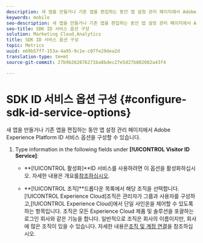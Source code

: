 ```yaml
---
description: 새 앱을 만들거나 기존 앱을 편집하는 동안 앱 설정 관리 페이지에서 Adobe Experience Platform ID 서비스 옵션을 구성할 수 있습니다.
keywords: mobile
seo-description: 새 앱을 만들거나 기존 앱을 편집하는 동안 앱 설정 관리 페이지에서 Adobe Experience Platform ID 서비스 옵션을 구성할 수 있습니다.
seo-title: SDK ID 서비스 옵션 구성
solution: Marketing Cloud,Analytics
title: SDK ID 서비스 옵션 구성
topic: Metrics
uuid: e69b57f7-153a-4a95-9c1e-c07fe29dea2d
translation-type: tm+mt
source-git-commit: 27b9b262876271ba8bdec27e5d27b802082a43f4

---
```



# SDK ID 서비스 옵션 구성 {#configure-sdk-id-service-options}

새 앱을 만들거나 기존 앱을 편집하는 동안 앱 설정 관리 페이지에서 Adobe Experience Platform ID 서비스 옵션을 구성할 수 있습니다.

1. Type information in the following fields under **[!UICONTROL Visitor ID Service]**:

   * **[!UICONTROL 활성화]**ID 서비스를 사용하려면 이 옵션을 활성화하십시오. 자세한 내용은 개요를[참조하십시오](https://docs.adobe.com/content/help/en/id-service/using/intro/overview.html).

   * **[!UICONTROL 조직]**드롭다운 목록에서 해당 조직을 선택합니다.[!UICONTROL Experience Cloud]조직은 관리자가 그룹과 사용자를 구성하고,[!UICONTROL Experience Cloud]에서 단일 사인온을 제어할 수 있도록 하는 항목입니다. 조직은 모든 Experience Cloud 제품 및 솔루션을 포괄하는 로그인 회사와 같은 기능을 합니다. 일반적으로 조직은 회사의 이름이지만, 회사에 많은 조직이 있을 수 있습니다. 자세한 내용은[조직 및 계정 연결](https://docs.adobe.com/content/help/en/core-services/interface/manage-users-and-products/organizations.html)을 참조하십시오.